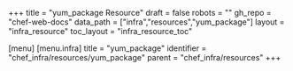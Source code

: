 +++
title = "yum_package Resource"
draft = false
robots = ""
gh_repo = "chef-web-docs"
data_path = ["infra","resources","yum_package"]
layout = "infra_resource"
toc_layout = "infra_resource_toc"

[menu]
  [menu.infra]
    title = "yum_package"
    identifier = "chef_infra/resources/yum_package"
    parent = "chef_infra/resources"
+++

<!-- The contents of this page are automatically generated from the yum_package.yaml file in the data directory. -->
<!-- To suggest a change, edit the https://github.com/chef/chef/blob/main/lib/chef/resource/yum_package.rb file
      and submit a pull request to the https://github.com/chef/chef repository. -->
